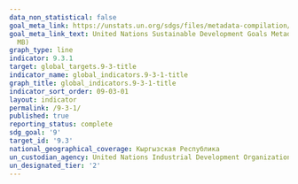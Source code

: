 ```yaml
---
data_non_statistical: false
goal_meta_link: https://unstats.un.org/sdgs/files/metadata-compilation/Metadata-Goal-9.pdf
goal_meta_link_text: United Nations Sustainable Development Goals Metadata (PDF 4.0
  MB)
graph_type: line
indicator: 9.3.1
target: global_targets.9-3-title
indicator_name: global_indicators.9-3-1-title
graph_title: global_indicators.9-3-1-title
indicator_sort_order: 09-03-01
layout: indicator
permalink: /9-3-1/
published: true
reporting_status: complete
sdg_goal: '9'
target_id: '9.3'
national_geographical_coverage: Кыргызская Республика
un_custodian_agency: United Nations Industrial Development Organization (UNIDO)
un_designated_tier: '2'
---
```

